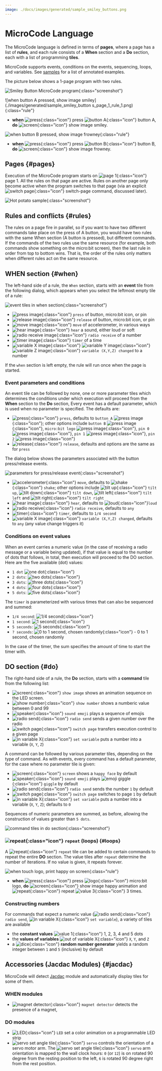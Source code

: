 ```yaml
---
image: ./docs/images/generated/sample_smiley_buttons.png
---
```


# MicroCode Language

The MicroCode language is defined in terms of **pages**, where a page has a list of **rules**,
and each rule consists of a **When** section and a **Do** section, each with a list of programming
**tiles**.

MicroCode supports events, conditions on the events, sequencing,
loops, and variables. See [samples](./samples) for a list of annotated examples.

The picture below shows a 1-page program with two rules.

![Smiley Button MicroCode program](./images/rule.jpg){:class="screenshot"}

![when button A pressed, show image smiley](./images/generated/sample_smiley_button s_page_1_rule_1.png){:class="rule"}

-   **when** ![press](./images/generated/icon_S2.png){:class="icon"} press ![button A](./images/generated/icon_F3.png){:class="icon"} button A, **do** ![screen](./images/generated/icon_A5.png){:class="icon"} show image smiley.

![when button B pressed, show image frowney](./images/generated/sample_smiley_buttons_page_1_rule_2.png){:class="rule"}

-   **when** ![press](./images/generated/icon_S2.png){:class="icon"} press ![button B](./images/generated/icon_F4.png){:class="icon"} button B, **do** ![screen](./images/generated/icon_A5.png){:class="icon"} show image frowney.

## Pages {#pages}

Execution of the MicroCode program starts on ![page 1](./images/generated/icon_M1.png){:class="icon"} page 1. All the rules on that page are active.
Rules on another page only become active when the program switches to that page
(via an explicit ![switch page](./images/generated/icon_A1.png){:class="icon"} switch-page command, discussed later).

![Hot potato sample](./images/generated/sample_hot_potato.png){:class="screenshot"}

## Rules and conflicts {#rules}

The rules on a page fire in parallel, so if you want to have two different commands take place
on the press of A button, you would have two rules with the same When section (A button is pressed),
but different commands. If the commands of the two rules use the same resource (for example, both commands
show something on the micro:bit screen), then the last rule in order from top to bottom wins. That is,
the order of the rules only matters when different rules act on the same resource.

## WHEN section {#when}

The left-hand side of a rule, the `When` section, starts with an
**event** tile from the following dialog, which appears when you select the leftmost empty tile of a rule:

![event tiles in when section](./images/whenDialog.jpg){:class="screenshot"}

-   ![press image](./images/generated/icon_S2.png){:class="icon"} `press` of button, micro:bit icon, or pin
-   ![release image](./images/generated/icon_S2B.png){:class="icon"} `release` of button, micro:bit icon, or pin
-   ![move image](./images/generated/icon_S3.png){:class="icon"} `move` of accelerometer, in various ways
-   ![hear image](./images/generated/icon_S8.png){:class="icon"} `hear` a sound, either loud or soft
-   ![radio receive image](./images/generated/icon_S7.png){:class="icon"} `radio receive` of a number
-   ![timer image](./images/generated/icon_S4.png){:class="icon"} `timer` of a time
-   ![variable X image](./images/generated/icon_S9A.png){:class="icon"} ![variable Y image](./images/generated/icon_S9B.png){:class="icon"} ![variable Z image](./images/generated/icon_S9C.png){:class="icon"} `variable (X,Y,Z) changed` to a number

If the `when` section is left empty,
the rule will run once when the page is started.

### Event parameters and conditions

An event tile can be followed by none, one or more parameter tiles which determines the conditions under which execution will proceed from the **When** section to the **Do** section, Every event has a default parameter, which is used when no parameter is specified. The defaults are:

-   ![press](./images/generated/icon_S2.png){:class="icon"} `press`, defaults to `button A` ![press image](./images/generated/icon_F3.png){:class="icon"};
    other options include `button B` ![press image](./images/generated/icon_F4.png){:class="icon"},
    `micro:bit logo` ![press image](./images/generated/icon_F7.png){:class="icon"},
    `pin 0` ![press image](./images/generated/icon_F0.png){:class="icon"},
    `pin 1` ![press image](./images/generated/icon_F1.png){:class="icon"}, `pin 2` ![press image](./images/generated/icon_F2.png){:class="icon"}
-   ![release](./images/generated/icon_S2B.png){:class="icon"} `release`, defaults and options are the same as for `press`

The dialog below shows the parameters associated with the button press/release events.

![parameters for press/release event](./images/eventParameterDialog.jpg){:class="screenshot"}

-   ![accelerometer](./images/generated/icon_S3.png){:class="icon"} `move`, defaults to ![shake](./images/generated/icon_F17_shake.png){:class="icon"} `shake`; other options include ![tilt up](./images/generated/icon_F17_tilt_up.png){:class="icon"} `tilt up`, ![tilt down](./images/generated/icon_F17_tilt_down.png){:class="icon"} `tilt down`, ![tilt left](./images/generated/icon_F17_tilt_left.png){:class="icon"} `tilt left` and ![tilt right](./images/generated/icon_F17_tilt_right.png){:class="icon"} `tilt right`
-   ![hear image](./images/generated/icon_S8.png){:class="icon"} `hear`, defaults to ![loud](./images/generated/icon_F15.png){:class="icon"}`loud`
-   ![radio receive](./images/generated/icon_S7.png){:class="icon"} `radio receive`, defaults to `any`
-   ![timer](./images/generated/icon_S4.png){:class="icon"} `timer`, defaults to `1/4 second`
-   ![variable X image](./images/generated/icon_S9A.png){:class="icon"} `variable (X,Y,Z) changed`, defaults to `any` (any value change triggers it)

### Conditions on event values

When an event carries a numeric value (in the case of receiving a radio message or a variable being updated), if that value is equal to the number of dots that follows, in total, then execution will proceed to the DO section. Here are the five available (dot) values:

-   `1 dot` ![one dot](./images/generated/icon_F8.png){:class="icon"}
-   `2 dots`: ![two dots](./images/generated/icon_F9.png){:class="icon"}
-   `3 dots`: ![three dots](./images/generated/icon_F10.png){:class="icon"}
-   `4 dots`: ![four dots](./images/generated/icon_F11.png){:class="icon"}
-   `5 dots`: ![five dots](./images/generated/icon_F12.png){:class="icon"}

The `timer` is parameterized with various times that can also be sequenced and summed:

-   `1/4 second`: ![1/4 second](./images/generated/icon_F13.png){:class="icon"}
-   `1 second`: ![1 second](./images/generated/icon_F14.png){:class="icon"}
-   `5 seconds`: ![5 seconds](./images/generated/icon_F19.png){:class="icon"}
-   `? seconds`: ![0 to 1 second, chosen randomly](./images/generated/icon_F18.png){:class="icon"} - 0 to 1 second, chosen randomly

In the case of the timer, the sum specifies the amount of time to start the timer with.

## DO section {#do}

The right-hand side of a rule, the **Do** section, starts with a
**command** tile from the following list:

-   ![screen](./images/generated/icon_A5.png){:class="icon"} `show image` shows an animation sequence on the LED screen.
-   ![show number](./images/generated/icon/icon_A10.png){:class="icon"} `show number` shows a numberic value between 0 and 99
-   ![speaker](./images/generated/icon_A2.png){:class="icon"} `sound emoji` plays a sequence of emojis
-   ![radio send](./images/generated/icon_A6.png){:class="icon"} `radio send` sends a given number over the radio
-   ![switch page](./images/generated/icon_A1.png){:class="icon"} `switch page` transfers execution control to a given page
-   ![in variable X](./images/generated/icon_M20A.png){:class="icon"} `set variable` puts a number into a variable (`X`, `Y`, `Z`)

A command can be followed by various parameter tiles, depending on the type
of command. As with events, every command has a default parameter, for the
case where no parameter tile is given:

-   ![screen](./images/generated/icon_A5.png){:class="icon"} `screen` shows a `happy face` by default
-   ![speaker](./images/generated/icon_A2.png){:class="icon"} `sound emoji` plays ![emoji giggle](./images/generated/icon_M19giggle.png){:class="icon"} `giggle` by default
-   ![radio send](./images/generated/icon_A6.png){:class="icon"} `radio send` sends the number `1` by default
-   ![switch page](./images/generated/icon_A1.png){:class="icon"} `switch page` switches to page `1` by default
-   ![in variable X](./images/generated/icon_M20A.png){:class="icon"} `set variable` puts a number into a variable (`X`, `Y`, `Z`); defaults to `0`

Sequences of numeric parameters are summed, as before, allowing the construction of values greater than `5 dots`.

![command tiles in do section](./images/doDialog.jpg){:class="screenshot"}

### ![repeat](./images/generated/icon_M23.png){:class="icon"} `repeat` (loops) {#loops}

A ![repeat](./images/generated/icon_M23.png){:class="icon"} `repeat` tile
can be added to certain commands to repeat the entire **DO** section. The value tiles
after `repeat` determine the number of iterations. If no value is given, it repeats forever.

![when touch logo, print happy on screen](./images/generated/sample_pet_hamster_page_1_rule_2.png){:class="rule"}

-   **when** ![press](./images/generated/icon_S2.png){:class="icon"} press ![logo](./images/generated/icon_F7.png){:class="icon"} micro:bit logo, **do** ![screen](./images/generated/icon_A5.png){:class="icon"} show image happy animation and ![repeat](./images/generated/icon_M23.png){:class="icon"} repeat ![value 3](./images/generated/icon_M8.png){:class="icon"} 3 times.

### Constructing numbers

For commands that expect a numeric value (![radio send](./images/generated/icon_A6.png){:class="icon"} `radio send`, ![in variable X](./images/generated/icon_M20A.png){:class="icon"} `set variable`), a variety of tiles are available

-   the **constant values** ![value 1](./images/generated/icon_M6.png){:class="icon"} 1, 2, 3, 4 and 5 dots
-   the **values of variables** ![out of variable X](./images/generated/icon_S9A.png){:class="icon"} `X`, `Y`, and `Z`
-   a ![dice](./images/generated/icon_M22.png){:class="icon"} **random number generator** yields a random integer between `1` and `5` (inclusive) by default

## Accessories (Jacdac Modules) {#jacdac}

MicroCode will detect [Jacdac](https://aka.ms/jacdac) module and automatically display tiles for some of them.

### WHEN modules

-   ![magnet detector](./images/generated/icon_S10.png){:class="icon"} `magnet detector` detects the presence of a magnet,

### DO modules

-   ![LED](./images/generated/icon_A8.png){:class="icon"} `LED` set a color animation on a programmable LED strip
-   ![servo set angle tile](./images/generated/icon_A21_.png){:class="icon"} `servo` controls the orientation of a servo motor arm. The ![servo set angle tile](./images/generated/icon_A21_.png){:class="icon"} `servo` arm orientation is mapped to the wall clock hours: `0` (or `12`) is on rotated 90 degree from the resting position to the left, `6` is rotated 90 degree right from the rest position.
